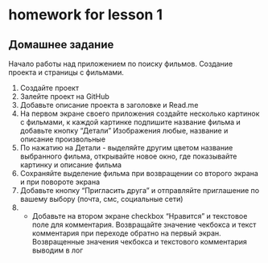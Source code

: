 # homework for lesson 1

## Домашнее задание

Начало работы над приложением по поиску фильмов. Создание проекта и страницы с фильмами.
1. Создайте проект
2. Залейте проект на GitHub
3. Добавьте описание проекта в заголовке и Read.me
4. На первом экране своего приложения создайте несколько картинок с фильмами, к каждой картинке подпишите название фильма и добавьте кнопку “Детали”
Изображения любые, название и описание произвольные
5. По нажатию на Детали - выделяйте другим цветом название выбранного фильма, открывайте новое окно, где показывайте картинку и описание фильма
6. Сохраняйте выделение фильма при возвращении со второго экрана и при повороте экрана
7. Добавьте кнопку “Пригласить друга” и отправляйте приглашение по вашему выбору (почта, смс, социальные сети)
8. * Добавьте на втором экране checkbox “Нравится” и текстовое поле для комментария. 
Возвращайте значение чекбокса и текст комментария при переходе обратно на первый экран. 
Возвращенные значения чекбокса и текстового комментария выводим в лог
